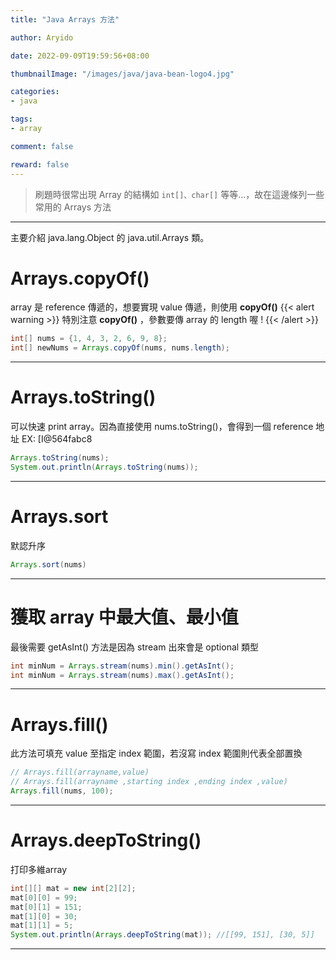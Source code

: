 ```yaml
---
title: "Java Arrays 方法"

author: Aryido

date: 2022-09-09T19:59:56+08:00

thumbnailImage: "/images/java/java-bean-logo4.jpg"

categories:
- java

tags:
- array

comment: false

reward: false
---
```

<!--BODY-->
> 刷題時很常出現 Array 的結構如 `int[]、char[]` 等等...，故在這邊條列一些常用的 Arrays 方法

<!--more-->

---

主要介紹 java.lang.Object 的 java.util.Arrays 類。

#  Arrays.copyOf()
array 是 reference 傳遞的，想要實現 value 傳遞，則使用 **copyOf()**
{{< alert warning >}}
特別注意 **copyOf()** ，參數要傳 array 的 length 喔 !
{{< /alert >}}

```java
int[] nums = {1, 4, 3, 2, 6, 9, 8};
int[] newNums = Arrays.copyOf(nums, nums.length);
```

---

# Arrays.toString()
可以快速 print array。因為直接使用 nums.toString()，會得到一個 reference 地址 EX: [I@564fabc8
```java
Arrays.toString(nums);
System.out.println(Arrays.toString(nums));
```

---


# Arrays.sort
默認升序

```java
Arrays.sort(nums)
```

---


# 獲取 array 中最大值、最小值
最後需要 getAsInt() 方法是因為 stream 出來會是 optional 類型

```java
int minNum = Arrays.stream(nums).min().getAsInt();
int minNum = Arrays.stream(nums).max().getAsInt();
```

---


# Arrays.fill()
此方法可填充 value 至指定 index 範圍，若沒寫 index 範圍則代表全部置換

```java
// Arrays.fill(arrayname,value)
// Arrays.fill(arrayname ,starting index ,ending index ,value)
Arrays.fill(nums, 100);
```

---


# Arrays.deepToString()
打印多維array

```java
int[][] mat = new int[2][2];
mat[0][0] = 99;
mat[0][1] = 151;
mat[1][0] = 30;
mat[1][1] = 5;
System.out.println(Arrays.deepToString(mat)); //[[99, 151], [30, 5]]
```
---